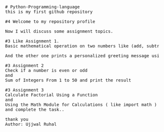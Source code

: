 <pre>
# Python-Programming-language
this is my first github repository

#4 Welcome to my repository profile

Now I will discuss some assignment topics.

#3 Like Assignment 1. 
Basic mathematical operation on two numbers like (add, subtract, multiply and divide).

And the other one prints a personalized greeting message using the user name

#3 Assignment 2
Check if a number is even or odd
and 
Sum of Integers From 1 to 50 and print the result

#3 Assignment 3
Calculate Factorial Using a Function
and
Using the Math Module for Calculations ( like import math )
and complete the task..

thank you
Author: Ujjwal Ruhal
</pre>
